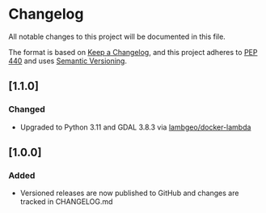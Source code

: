 # Changelog

All notable changes to this project will be documented in this file.

The format is based on [Keep a Changelog](https://keepachangelog.com/en/1.0.0/),
and this project adheres to [PEP 440](https://www.python.org/dev/peps/pep-0440/)
and uses [Semantic Versioning](https://semver.org/spec/v2.0.0.html).

## [1.1.0]
### Changed
- Upgraded to Python 3.11 and GDAL 3.8.3 via [lambgeo/docker-lambda](https://github.com/lambgeo/docker-lambda)

## [1.0.0]
### Added
- Versioned releases are now published to GitHub and changes are tracked in CHANGELOG.md
